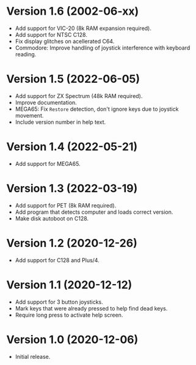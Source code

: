 # Version 1.6 (2002-06-xx)

* Add support for VIC-20 (8k RAM expansion required).
* Add support for NTSC C128.
* Fix display glitches on acellerated C64.
* Commodore: Improve handling of joystick interference with keyboard reading.

# Version 1.5 (2022-06-05)

- Add support for ZX Spectrum (48k RAM required).
- Improve documentation.
- MEGA65: Fix `Restore` detection, don't ignore keys due to joystick movement.
- Include version number in help text.

# Version 1.4 (2022-05-21)

- Add support for MEGA65.

# Version 1.3 (2022-03-19)

- Add support for PET (8k RAM required).
- Add program that detects computer and loads correct version.
- Make disk autoboot on C128.

# Version 1.2 (2020-12-26)

- Add support for C128 and Plus/4.

# Version 1.1 (2020-12-12)

- Add support for 3 button joysticks.
- Mark keys that were already pressed to help find dead keys.
- Require long press to activate help screen.

# Version 1.0 (2020-12-06)

- Initial release.
